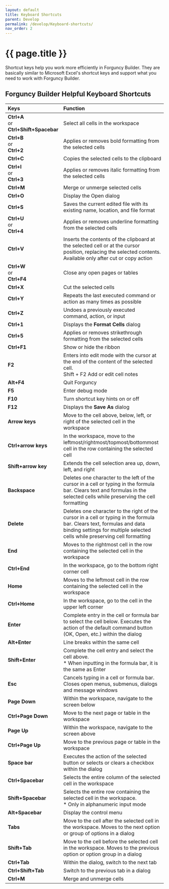 ```yaml
---
layout: default
title: Keyboard Shortcuts
parent: Develop
permalink: /develop/Keyboard-shortcuts/
nav_order: 2
---
```


# {{ page.title }}

Shortcut keys help you work more efficiently in Forguncy Builder. They are basically similar to Microsoft Excel's shortcut keys and support what you need to work with Forguncy Builder.

## Forguncy Builder Helpful Keyboard Shortcuts

|Keys| Function|
|:--|:--|
|**Ctrl+A** <br/> or <br/> **Ctrl+Shift+Spacebar**|Select all cells in the workspace|
|**Ctrl+B** <br/> or <br/> **Ctrl+2** |Applies or removes bold formatting from the selected cells|
|**Ctrl+C**|Copies the selected cells to the clipboard|
|**Ctrl+I** <br/> or <br/> **Ctrl+3**|Applies or removes italic formatting from the selected cells|
|**Ctrl+M**|Merge or unmerge selected cells|
|**Ctrl+O**|Display the Open dialog|
|**Ctrl+S**|Saves the current edited file with its existing name, location, and file format|
|**Ctrl+U** <br/> or <br/> **Ctrl+4**|Applies or removes underline formatting from the selected cells|
|**Ctrl+V**|Inserts the contents of the clipboard at the selected cell or at the cursor position, replacing the selected contents. Available only after cut or copy action|
|**Ctrl+W** <br/> or <br/> **Ctrl+F4**|Close any open pages or tables|
|**Ctrl+X**|Cut the selected cells|
|**Ctrl+Y**|Repeats the last executed command or action as many times as possible|
|**Ctrl+Z**|Undoes a previously executed command, action, or input|
|**Ctrl+1**|Displays the **Format Cells** dialog|
|**Ctrl+5**|Applies or removes strikethrough formatting from the selected cells|
|**Ctrl+F1**|Show or hide the ribbon|
|**F2**|Enters into edit mode with the cursor at the end of the content of the selected cell. <br/> Shift + F2 Add or edit cell notes|
|**Alt+F4**|Quit Forguncy|
|**F5**|Enter debug mode|
|**F10**|Turn shortcut key hints on or off|
|**F12**|Displays the **Save As** dialog|
|**Arrow keys**|Move to the cell above, below, left, or right of the selected cell in the workspace|
|**Ctrl+arrow keys**|In the workspace, move to the leftmost/rightmost/topmost/bottommost cell in the row containing the selected cell|
|**Shift+arrow key**|Extends the cell selection area up, down, left, and right|
|**Backspace**|Deletes one character to the left of the cursor in a cell or typing in the formula bar. Clears text and formulas in the selected cells while preserving the cell formatting|
|**Delete**|Deletes one character to the right of the cursor in a cell or typing in the formula bar. Clears text, formulas and data binding settings for multiple selected cells while preserving cell formatting|
|**End**|Moves to the rightmost cell in the row containing the selected cell in the workspace|
|**Ctrl+End**|In the workspace, go to the bottom right corner cell|
|**Home**|Moves to the leftmost cell in the row containing the selected cell in the workspace|
|**Ctrl+Home**|In the workspace, go to the cell in the upper left corner|
|**Enter**|Complete entry in the cell or formula bar to select the cell below. Executes the action of the default command button (OK, Open, etc.) within the dialog|
|**Alt+Enter**|Line breaks within the same cell|
|**Shift+Enter**|Complete the cell entry and select the cell above. <br/> * When inputting in the formula bar, it is the same as Enter|
|**Esc**|Cancels typing in a cell or formula bar. Closes open menus, submenus, dialogs and message windows|
|**Page Down**|Within the workspace, navigate to the screen below|
|**Ctrl+Page Down**|Move to the next page or table in the workspace|
|**Page Up**|Within the workspace, navigate to the screen above|
|**Ctrl+Page Up**|Move to the previous page or table in the workspace|
|**Space bar**|Executes the action of the selected button or selects or clears a checkbox within the dialog|
|**Ctrl+Spacebar**|Selects the entire column of the selected cell in the workspace|
|**Shift+Spacebar**|Selects the entire row containing the selected cell in the workspace. <br/> * Only in alphanumeric input mode|
|**Alt+Spacebar**|Display the control menu|
|**Tabs**|Move to the cell after the selected cell in the workspace. Moves to the next option or group of options in a dialog|
|**Shift+Tab**|Move to the cell before the selected cell in the workspace. Moves to the previous option or option group in a dialog|
|**Ctrl+Tab**|Within the dialog, switch to the next tab|
|**Ctrl+Shift+Tab**|Switch to the previous tab in a dialog|
|**Ctrl+M**|Merge and unmerge cells|
